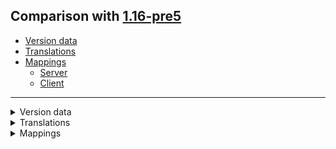 ## Comparison with [1.16-pre5](https://github.com/PixiGeko/Minecraft-generated-data/tree/1.16-pre5)

- [Version data](#version-data)
- [Translations](#translations)
- [Mappings](#mappings)
  - [Server](#server)
  - [Client](#client)

<hr/>
<details><summary>Version data</summary>
<table><tr><th></th><th align="left">1.16-pre5</th><th>1.16-pre6</th></tr><tr><td>World version</td><td><code>2561</code></td><td><code>2562</code></td></tr><tr><td>Protocol version</td><td><code>729</code></td><td><code>730</code></td></tr></table>
</details>
<details><summary>Translations</summary>
<details>
<summary>
Keys
</summary>

```diff
+ gui.recipebook.search_hint: Search...
```

</details>
<details>
<summary>
Changes
</summary>

```
subtitles.entity.zombified_piglin.angry: Zombified Piglin angersgrunts angrily
```

</details>
</details>
<details><summary>Mappings</summary>
<h2>Server</h2>
<details>
<summary>
Classes
</summary>

```diff
- net.minecraft.advancements.critereon.PlayerInteractTrigger$TriggerInstance
```

</details>
<details>
<summary>
Changes
</summary>

```
XXX.server.level.ServerPlayerGameMode +2M | +1P
```
```
XXX.datafix.fixes.BlockRenameFixWithJigsaw -1P
```
```
XXX.ai.goal.RangedCrossbowAttackGoal +1M | +2P
```
```
XXX.ai.sensing.PiglinSpecificSensor +1M
```
```
XXX.entity.monster.Strider +2M
```
```
XXX.entity.monster.ZombifiedPiglin +1M | +2P -2P
```
```
XXX.monster.hoglin.HoglinAi +4M -4M
```
```
XXX.monster.piglin.Piglin +1M -7M
```
```
XXX.monster.piglin.PiglinAi +5M -3M | +1P
```
```
XXX.entity.projectile.ThrownEnderpearl -1M
```
```
XXX.world.level.Level +2M -1M
```
```
XXX.level.block.Block +1M
```
```
XXX.level.block.RedStoneWireBlock +1M -1M | +1P -1P
```
```
XXX.level.block.RedstoneLampBlock -1M
```
```
XXX.block.state.BlockBehaviour +1M -1M
```
```
XXX.block.state.BlockBehaviour$BlockStateBase +2M
```
```
XXX.level.material.MaterialColor +7P
```

</details>






















































































































































































































































































































































































































































































































































<details>
<summary>
net.minecraft.server.level.ServerPlayerGameMode
</summary>

```diff
- GameType getPreviousGameModeForPlayer()
- void setGameModeForPlayer(GameType,GameType)
```

</details>





























































































































































































































































































































































<details>
<summary>
net.minecraft.world.entity.ai.goal.RangedCrossbowAttackGoal
</summary>

```diff
- void <clinit>()
```

</details>



























<details>
<summary>
net.minecraft.world.entity.ai.sensing.PiglinSpecificSensor
</summary>

```diff
- boolean isValidRepellent(ServerLevel,BlockPos)
```

</details>

























































































































































<details>
<summary>
net.minecraft.world.entity.monster.Strider
</summary>

```diff
- boolean isBeingTempted()
- boolean isPanicking()
```

</details>









<details>
<summary>
net.minecraft.world.entity.monster.ZombifiedPiglin
</summary>

```diff
- void maybePlayFirstAngerSound()
```

</details>
<details>
<summary>
net.minecraft.world.entity.monster.hoglin.HoglinAi
</summary>

```diff
+ boolean isIdle(Hoglin)
- boolean isNearRepellent(Hoglin)
- Optional getSoundForCurrentActivity(Hoglin)
- SoundEvent getSoundForActivity(Hoglin,Activity)
- SoundEvent lambda$getSoundForCurrentActivity$2(Hoglin,Activity)
+ void lambda$playActivitySound$2(Hoglin,Activity)
+ void maybePlayActivitySound(Hoglin)
+ void playActivitySound(Hoglin)
```

</details>

<details>
<summary>
net.minecraft.world.entity.monster.piglin.Piglin
</summary>

```diff
+ void playAdmiringSound()
+ void playAmbientSound()
+ void playAngrySound()
+ void playCelebrateSound()
+ void playConvertedSound()
+ void playJealousSound()
+ void playRetreatSound()
- void playSound(SoundEvent)
```

</details>
<details>
<summary>
net.minecraft.world.entity.monster.piglin.PiglinAi
</summary>

```diff
- CopyMemoryWithExpiry babyAvoidNemesis()
- Optional getSoundForCurrentActivity(Piglin)
- SoundEvent getSoundForActivity(Piglin,Activity)
- SoundEvent lambda$getSoundForCurrentActivity$6(Piglin,Activity)
- void holdInOffhand(Piglin,ItemStack)
+ void lambda$playActivitySound$6(Piglin,Activity)
+ void maybePlayActivitySound(Piglin)
+ void playActivitySound(Piglin)
```

</details>


































<details>
<summary>
net.minecraft.world.entity.projectile.ThrownEnderpearl
</summary>

```diff
+ void onHitBlock(BlockHitResult)
```

</details>












































































































































































































<details>
<summary>
net.minecraft.world.level.Level
</summary>

```diff
- boolean destroyBlock(BlockPos,boolean,Entity,int)
+ boolean destroyBlock(BlockPos,boolean,Entity)
- boolean setBlock(BlockPos,BlockState,int,int)
```

</details>



















































































<details>
<summary>
net.minecraft.world.level.block.Block
</summary>

```diff
- void updateOrDestroy(BlockState,BlockState,LevelAccessor,BlockPos,int,int)
```

</details>













































































<details>
<summary>
net.minecraft.world.level.block.RedStoneWireBlock
</summary>

```diff
- void updateIndirectNeighbourShapes(BlockState,LevelAccessor,BlockPos,int,int)
+ void updateIndirectNeighbourShapes(BlockState,LevelAccessor,BlockPos,int)
```

</details>
<details>
<summary>
net.minecraft.world.level.block.RedstoneLampBlock
</summary>

```diff
+ void onPlace(BlockState,Level,BlockPos,BlockState,boolean)
```

</details>





















































































<details>
<summary>
net.minecraft.world.level.block.state.BlockBehaviour
</summary>

```diff
- void updateIndirectNeighbourShapes(BlockState,LevelAccessor,BlockPos,int,int)
+ void updateIndirectNeighbourShapes(BlockState,LevelAccessor,BlockPos,int)
```

</details>
<details>
<summary>
net.minecraft.world.level.block.state.BlockBehaviour$BlockStateBase
</summary>

```diff
- void updateIndirectNeighbourShapes(LevelAccessor,BlockPos,int,int)
- void updateNeighbourShapes(LevelAccessor,BlockPos,int,int)
```

</details>























































































































































































































































































































































































































































































































































<h2>Client</h2>
<details>
<summary>
Classes
</summary>

```diff
+ com.mojang.blaze3d.vertex.BreakingTextureGenerator
- com.mojang.blaze3d.vertex.BufferBuilder
+ com.mojang.blaze3d.vertex.BufferBuilder$1
- com.mojang.blaze3d.vertex.BufferBuilder$DrawState
+ com.mojang.blaze3d.vertex.BufferBuilder$State
- com.mojang.blaze3d.vertex.BufferUploader
+ com.mojang.blaze3d.vertex.BufferVertexConsumer
+ com.mojang.blaze3d.vertex.DefaultedVertexConsumer
- com.mojang.blaze3d.vertex.DefaultVertexFormat
- com.mojang.blaze3d.vertex.PoseStack
+ com.mojang.blaze3d.vertex.PoseStack$1
- com.mojang.blaze3d.vertex.PoseStack$Pose
- net.minecraft.advancements.critereon.PlayerInteractTrigger
```

</details>
<details>
<summary>
Changes
</summary>

```
XXX.blaze3d.platform.InputConstants$Key +1M
```
```
XXX.minecraft.advancements.CriteriaTriggers +1P
```
```
XXX.advancements.critereon.EntityPredicate +1M
```
```
XXX.gui.components.CommandSuggestions +1M
```
```
XXX.gui.components.CommandSuggestions$SuggestionsList +2M -2M | +1P -1P
```
```
XXX.screens.debug.GameModeSwitcherScreen +1M
```
```
XXX.screens.inventory.AbstractContainerScreen +1M
```
```
XXX.screens.recipebook.RecipeBookComponent +1P
```
```
XXX.renderer.debug.BeeDebugRenderer +9M -7M
```
```
XXX.renderer.entity.ItemRenderer +2M
```
```
XXX.resources.sounds.AbstractSoundInstance +1M
```
```
XXX.data.advancements.NetherAdvancements +1P
```
```
XXX.protocol.game.ClientboundLoginPacket +2M -1M | +1P
```
```
XXX.protocol.game.ClientboundRespawnPacket +2M -1M | +1P
```
```
XXX.server.level.FeatureSimulator +2M -2M
```
```
XXX.server.level.WorldGenRegion +2M -2M
```
```
XXX.util.datafix.DataFixers +4M -30M
```
```
XXX.datafix.fixes.EntityRedundantChanceTagsFix +5M -3M | +1P
```
```
XXX.datafix.fixes.WorldGenSettingsFix +9M -8M
```
```
XXX.world.entity.Entity +1M
```
```
XXX.world.entity.Mob +1M
```
```
XXX.entity.monster.Phantom$PhantomAttackPlayerTargetGoal -1M
```
```
XXX.entity.monster.Zoglin -3M
```
```
XXX.monster.hoglin.Hoglin +1M -4M
```
```
XXX.world.level.LevelWriter +2M | +2P -2P
```

</details>




























<details>
<summary>
com.mojang.blaze3d.platform.InputConstants$Key
</summary>

```diff
- OptionalInt getNumericKeyValue()
```

</details>




















































































































































<details>
<summary>
net.minecraft.advancements.critereon.EntityPredicate
</summary>

```diff
- void <init>(EntityTypePredicate,DistancePredicate,LocationPredicate,MobEffectsPredicate,NbtPredicate,EntityFlagsPredicate,EntityEquipmentPredicate,PlayerPredicate,FishingHookPredicate,String,ResourceLocation)
```

</details>

























































































<details>
<summary>
net.minecraft.client.gui.components.CommandSuggestions
</summary>

```diff
- List sortSuggestions(Suggestions)
```

</details>
<details>
<summary>
net.minecraft.client.gui.components.CommandSuggestions$SuggestionsList
</summary>

```diff
- void <init>(CommandSuggestions,int,int,int,List,boolean,CommandSuggestions$1)
- void <init>(CommandSuggestions,int,int,int,List,boolean)
+ void <init>(CommandSuggestions,int,int,int,Suggestions,boolean,CommandSuggestions$1)
+ void <init>(CommandSuggestions,int,int,int,Suggestions,boolean)
```

</details>















































































<details>
<summary>
net.minecraft.client.gui.screens.debug.GameModeSwitcherScreen
</summary>

```diff
- GameType getDefaultSelected()
```

</details>


<details>
<summary>
net.minecraft.client.gui.screens.inventory.AbstractContainerScreen
</summary>

```diff
- void checkHotbarMouseClicked(int)
```

</details>




































































































































































































































































































































<details>
<summary>
net.minecraft.client.renderer.debug.BeeDebugRenderer
</summary>

```diff
+ boolean lambda$getHiveMembers$10(BlockPos,BeeDebugRenderer$BeeInfo)
- boolean lambda$getHiveMembers$12(BlockPos,BeeDebugRenderer$BeeInfo)
- List lambda$getGhostHives$13(BlockPos)
- Set lambda$null$6(BlockPos)
- Set lambda$null$9(BlockPos)
+ void addBeeToSetInMap(Map,BeeDebugRenderer$BeeInfo,BlockPos)
+ void lambda$createHiveBlacklistMap$7(Map,BeeDebugRenderer$BeeInfo)
- void lambda$createHiveBlacklistMap$8(Map,BeeDebugRenderer$BeeInfo)
+ void lambda$null$6(Map,BeeDebugRenderer$BeeInfo,BlockPos)
- void lambda$null$7(Map,BeeDebugRenderer$BeeInfo,BlockPos)
- void lambda$renderFlowerInfos$10(Map,BeeDebugRenderer$BeeInfo)
- void lambda$renderFlowerInfos$11(Map$Entry)
+ void lambda$renderFlowerInfos$8(Map,BeeDebugRenderer$BeeInfo)
+ void lambda$renderFlowerInfos$9(Map$Entry)
+ void lambda$updateLastLookedAtUuid$11(Entity)
- void lambda$updateLastLookedAtUuid$14(Entity)
```

</details>






































<details>
<summary>
net.minecraft.client.renderer.entity.ItemRenderer
</summary>

```diff
- VertexConsumer getCompassFoilBuffer(MultiBufferSource,RenderType,PoseStack$Pose)
- VertexConsumer getCompassFoilBufferDirect(MultiBufferSource,RenderType,PoseStack$Pose)
```

</details>

































































































<details>
<summary>
net.minecraft.client.resources.sounds.AbstractSoundInstance
</summary>

```diff
- String toString()
```

</details>


































































































































































































































































































<details>
<summary>
net.minecraft.network.protocol.game.ClientboundLoginPacket
</summary>

```diff
- GameType getPreviousGameType()
- void <init>(int,GameType,GameType,long,boolean,Set,RegistryAccess$RegistryHolder,ResourceKey,ResourceKey,int,int,boolean,boolean,boolean,boolean)
+ void <init>(int,GameType,long,boolean,Set,RegistryAccess$RegistryHolder,ResourceKey,ResourceKey,int,int,boolean,boolean,boolean,boolean)
```

</details>













<details>
<summary>
net.minecraft.network.protocol.game.ClientboundRespawnPacket
</summary>

```diff
- GameType getPreviousPlayerGameType()
+ void <init>(ResourceKey,ResourceKey,long,GameType,boolean,boolean,boolean)
- void <init>(ResourceKey,ResourceKey,long,GameType,GameType,boolean,boolean,boolean)
```

</details>

















































































































































































<details>
<summary>
net.minecraft.server.level.FeatureSimulator
</summary>

```diff
- boolean destroyBlock(BlockPos,boolean,Entity,int)
+ boolean destroyBlock(BlockPos,boolean,Entity)
- boolean setBlock(BlockPos,BlockState,int,int)
+ boolean setBlock(BlockPos,BlockState,int)
```

</details>







<details>
<summary>
net.minecraft.server.level.WorldGenRegion
</summary>

```diff
- boolean destroyBlock(BlockPos,boolean,Entity,int)
+ boolean destroyBlock(BlockPos,boolean,Entity)
- boolean setBlock(BlockPos,BlockState,int,int)
+ boolean setBlock(BlockPos,BlockState,int)
```

</details>































































































<details>
<summary>
net.minecraft.util.datafix.DataFixers
</summary>

```diff
+ String lambda$addFixers$10(String)
+ String lambda$addFixers$11(String)
+ String lambda$addFixers$12(String)
+ String lambda$addFixers$13(String)
+ String lambda$addFixers$14(String)
+ String lambda$addFixers$15(String)
+ String lambda$addFixers$16(String)
+ String lambda$addFixers$17(String)
+ String lambda$addFixers$18(String)
+ String lambda$addFixers$19(String)
+ String lambda$addFixers$20(String)
+ String lambda$addFixers$21(String)
+ String lambda$addFixers$22(String)
+ String lambda$addFixers$23(String)
+ String lambda$addFixers$24(String)
+ String lambda$addFixers$25(String)
+ String lambda$addFixers$26(String)
+ String lambda$addFixers$27(String)
+ String lambda$addFixers$28(String)
+ String lambda$addFixers$29(String)
+ String lambda$addFixers$3(String)
+ String lambda$addFixers$30(String)
+ String lambda$addFixers$31(String)
+ String lambda$addFixers$32(String)
+ String lambda$addFixers$4(String)
+ String lambda$addFixers$5(String)
+ String lambda$addFixers$6(String)
+ String lambda$addFixers$7(String)
+ String lambda$addFixers$8(String)
+ String lambda$addFixers$9(String)
- String lambda$createRenamer$3(Map,String)
- String lambda$createRenamer$4(String,String,String)
- UnaryOperator createRenamer(Map)
- UnaryOperator createRenamer(String,String)
```

</details>
































<details>
<summary>
net.minecraft.util.datafix.fixes.EntityRedundantChanceTagsFix
</summary>

```diff
- boolean isZeroList(OptionalDynamic,int)
- Boolean lambda$isZeroList$3(int,List)
- boolean lambda$null$2(Float)
+ Dynamic lambda$null$1(Dynamic)
+ Dynamic lambda$null$2(Dynamic)
- Typed lambda$makeRule$1(Typed)
+ Typed lambda$makeRule$3(Typed)
- void <clinit>()
```

</details>










































<details>
<summary>
net.minecraft.util.datafix.fixes.WorldGenSettingsFix
</summary>

```diff
- Dynamic lambda$fix$4(Dynamic)
+ Dynamic lambda$fixFlatStructures$10(OptionalDynamic,Map$Entry)
+ Dynamic lambda$fixFlatStructures$11(DynamicOps,Map$Entry)
- Dynamic lambda$fixFlatStructures$11(OptionalDynamic,Map$Entry)
- Dynamic lambda$fixFlatStructures$12(DynamicOps,Map$Entry)
+ Optional lambda$fix$4(Dynamic)
- Optional lambda$fix$5(Dynamic)
+ void lambda$fix$5(ImmutableMap$Builder,DynamicOps,String)
- void lambda$fix$6(ImmutableMap$Builder,DynamicOps,String)
- void lambda$fixFlatStructures$10(MutableBoolean,MutableInt,MutableInt,MutableInt,Map,Map)
+ void lambda$fixFlatStructures$9(MutableBoolean,MutableInt,MutableInt,MutableInt,Map,Map)
+ void lambda$null$6(Dynamic,MutableBoolean,MutableInt,MutableInt,MutableInt,Map,Dynamic,Dynamic)
- void lambda$null$7(Dynamic,MutableBoolean,MutableInt,MutableInt,MutableInt,Map,Dynamic,Dynamic)
+ void lambda$null$7(Dynamic,MutableBoolean,MutableInt,MutableInt,MutableInt,Map,Map)
- void lambda$null$8(Dynamic,MutableBoolean,MutableInt,MutableInt,MutableInt,Map,Map)
+ void lambda$null$8(MutableBoolean,MutableInt,MutableInt,MutableInt,Map,Dynamic,Dynamic)
- void lambda$null$9(MutableBoolean,MutableInt,MutableInt,MutableInt,Map,Dynamic,Dynamic)
```

</details>






































































<details>
<summary>
net.minecraft.world.entity.Entity
</summary>

```diff
- void removeAfterChangingDimensions()
```

</details>









<details>
<summary>
net.minecraft.world.entity.Mob
</summary>

```diff
- void removeAfterChangingDimensions()
```

</details>































































































































































































































































<details>
<summary>
net.minecraft.world.entity.monster.Phantom$PhantomAttackPlayerTargetGoal
</summary>

```diff
+ int lambda$canUse$0(Player,Player)
```

</details>



























<details>
<summary>
net.minecraft.world.entity.monster.Zoglin
</summary>

```diff
+ float getMovementSpeed()
+ void maybePlayActivitySound()
+ void playActivitySound()
```

</details>


<details>
<summary>
net.minecraft.world.entity.monster.hoglin.Hoglin
</summary>

```diff
+ void playAmbientSound()
+ void playAngrySound()
+ void playConvertedSound()
+ void playRetreatSound()
- void playSound(SoundEvent)
```

</details>






















































































































































































































































<details>
<summary>
net.minecraft.world.level.LevelWriter
</summary>

```diff
- boolean destroyBlock(BlockPos,boolean,Entity)
- boolean setBlock(BlockPos,BlockState,int)
```

</details>
</details>